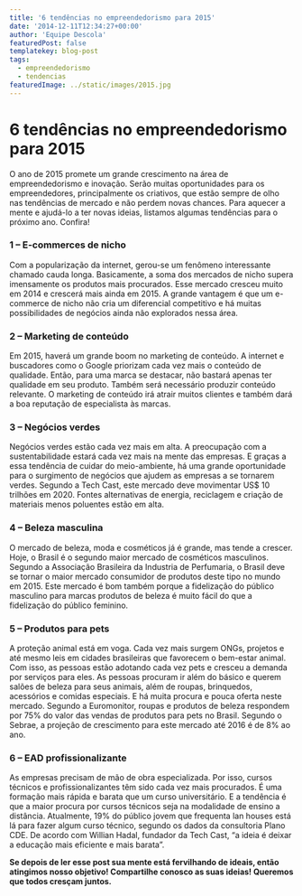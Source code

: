 ```yaml
---
title: '6 tendências no empreendedorismo para 2015'
date: '2014-12-11T12:34:27+00:00'
author: 'Equipe Descola'
featuredPost: false
templatekey: blog-post
tags:
  - empreendedorismo
  - tendencias
featuredImage: ../static/images/2015.jpg
---
```


# 6 tendências no empreendedorismo para 2015

O ano de 2015 promete um grande crescimento na área de empreendedorismo e inovação. Serão muitas oportunidades para os empreendedores, principalmente os criativos, que estão sempre de olho nas tendências de mercado e não perdem novas chances. Para aquecer a mente e ajudá-lo a ter novas ideias, listamos algumas tendências para o próximo ano. Confira!

### 1 – E-commerces de nicho

Com a popularização da internet, gerou-se um fenômeno interessante chamado cauda longa. Basicamente, a soma dos mercados de nicho supera imensamente os produtos mais procurados. Esse mercado cresceu muito em 2014 e crescerá mais ainda em 2015. A grande vantagem é que um e-commerce de nicho não cria um diferencial competitivo e há muitas possibilidades de negócios ainda não explorados nessa área.

### 2 – Marketing de conteúdo

Em 2015, haverá um grande boom no marketing de conteúdo. A internet e buscadores como o Google priorizam cada vez mais o conteúdo de qualidade. Então, para uma marca se destacar, não bastará apenas ter qualidade em seu produto. Também será necessário produzir conteúdo relevante. O marketing de conteúdo irá atrair muitos clientes e também dará a boa reputação de especialista às marcas.

### 3 – Negócios verdes

Negócios verdes estão cada vez mais em alta. A preocupação com a sustentabilidade estará cada vez mais na mente das empresas. E graças a essa tendência de cuidar do meio-ambiente, há uma grande oportunidade para o surgimento de negócios que ajudem as empresas a se tornarem verdes. Segundo a Tech Cast, este mercado deve movimentar US$ 10 trilhões em 2020. Fontes alternativas de energia, reciclagem e criação de materiais menos poluentes estão em alta.

### 4 – Beleza masculina

O mercado de beleza, moda e cosméticos já é grande, mas tende a crescer. Hoje, o Brasil é o segundo maior mercado de cosméticos masculinos. Segundo a Associação Brasileira da Industria de Perfumaria, o Brasil deve se tornar o maior mercado consumidor de produtos deste tipo no mundo em 2015. Este mercado é bom também porque a fidelização do público masculino para marcas produtos de beleza é muito fácil do que a fidelização do público feminino.

### 5 – Produtos para pets

A proteção animal está em voga. Cada vez mais surgem ONGs, projetos e até mesmo leis em cidades brasileiras que favorecem o bem-estar animal. Com isso, as pessoas estão adotando cada vez pets e cresceu a demanda por serviços para eles. As pessoas procuram ir além do básico e querem salões de beleza para seus animais, além de roupas, brinquedos, acessórios e comidas especiais. E há muita procura e pouca oferta neste mercado. Segundo a Euromonitor, roupas e produtos de beleza respondem por 75% do valor das vendas de produtos para pets no Brasil. Segundo o Sebrae, a projeção de crescimento para este mercado até 2016 é de 8% ao ano.

### 6 – EAD profissionalizante

As empresas precisam de mão de obra especializada. Por isso, cursos técnicos e profissionalizantes têm sido cada vez mais procurados. É uma formação mais rápida e barata que um curso universitário. E a tendência é que a maior procura por cursos técnicos seja na modalidade de ensino a distância. Atualmente, 19% do público jovem que frequenta lan houses está lá para fazer algum curso técnico, segundo os dados da consultoria Plano CDE. De acordo com Willian Hadal, fundador da Tech Cast, “a ideia é deixar a educação mais eficiente e mais barata”.

**Se depois de ler esse post sua mente está fervilhando de ideais, então atingimos nosso objetivo! Compartilhe conosco as suas ideias! Queremos que todos cresçam juntos.**
